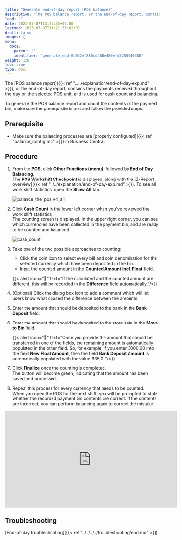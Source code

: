 ```yaml
---
title: "Generate end-of-day report (POS balance)"
description: "The POS balance report, or the end-of-day report, contains the payments received throughout the day on the selected POS unit, and is used for cash count and balancing."
lead: ""
date: 2023-07-07T13:21:35+02:00
lastmod: 2023-07-07T13:21:35+02:00
draft: false
images: []
menu:
  docs:
    parent: ""
    identifier: "generate_eod-0d067ef885cd468e480efd5255940388"
weight: 126
toc: true
type: docs
---
```


The [POS balance report]({{< ref "../../explanation/end-of-day-exp.md" >}}), or the end-of-day report, contains the payments received throughout the day on the selected POS unit, and is used for cash count and balancing.

To generate the POS balance report and count the contents of the payment bin, make sure the prerequisite is met and follow the provided steps:

## Prerequisite

- Make sure the balancing processes are [properly configured]({{< ref "balance_config.md" >}}) in Business Central.

## Procedure

1. From the **POS**, click **Other Functions (menu)**, followed by **End of Day Balancing**.     
   The **POS Workshift Checkpoint** is displayed, along with the [Z-Report overview]({{< ref "../../explanation/end-of-day-exp.md" >}}). To see all work shift statistics, open the **Show All** tab.

   ![balance_the_pos_v4_all](balance_pos_v4_balancing_screen_%20all.png)

2. Click **Cash Count** in the lower left corner when you've reviewed the work shift statistics.      
   The counting screen is displayed. In the upper right corner, you can see which currencies have been collected in the payment bin, and are ready to be counted and balanced.     

   ![cash_count](cash_count_v4.PNG)

3. Take one of the two possible approaches to counting:
   - Click the coin icon to select every bill and coin denomination for the selected currency which have been deposited in the bin.
   - Input the counted amount in the **Counted Amount Incl. Float** field.

    {{< alert icon="📝" text="If the calculated and the counted amount are different, this will be recorded in the <b>Difference</b> field automatically."/>}}

4. (Optional) Click the dialog box icon to add a comment which will let users know what caused the difference between the amounts.
5. Enter the amount that should be deposited to the bank in the **Bank Deposit** field.
6. Enter the amount that should be deposited to the store safe in the **Move to Bin** field.      

    {{< alert icon="📝" text="Once you provide the amount that should be transferred in one of the fields, the remaining amount is automatically populated in the other field. So, for example, if you enter 3000,00 into the field <b>New Float Amount</b>, then the field <b>Bank Deposit Amount</b> is automatically populated with the value 635,0.."/>}}

7. Click **Finalize** once the counting is completed.     
   The button will become green, indicating that the amount has been saved and processed.
8. Repeat this process for every currency that needs to be counted.    
   When you open the POS for the next shift, you will be prompted to state whether the recorded payment bin contents are correct. If the contents are incorrect, you can perform balancing again to correct the mistake.

<iframe width="560" height="315" src="https://www.youtube.com/embed/osYCSzngg-o" title="YouTube video player" frameborder="0" allow="accelerometer; autoplay; clipboard-write; encrypted-media; gyroscope; picture-in-picture; web-share" allowfullscreen></iframe>

## Troubleshooting

[End-of-day troubleshooting]({{< ref "../../../../troubleshooting/eod.md" >}})